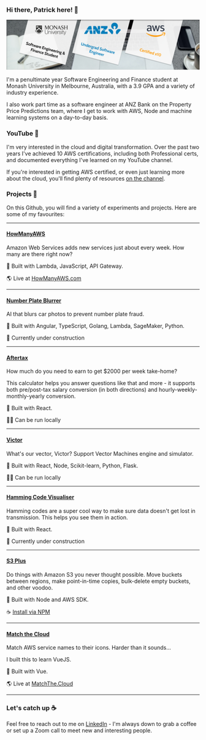 ### Hi there, Patrick here! 🏀

![A bit about me](github-cover-photo.jpg)

I'm a penultimate year Software Engineering and Finance student at Monash University in Melbourne, Australia, with a 3.9 GPA and a variety of industry experience.

I also work part time as a software engineer at ANZ Bank on the Property Price Predictions team, where I get to work with AWS, Node and machine learning systems on a day-to-day basis.

### YouTube 🎥  

I'm very interested in the cloud and digital transformation. Over the past two years I've achieved 10 AWS certifications, including both Professional certs, and documented everything I've learned on my YouTube channel.

If you're interested in getting AWS certified, or even just learning more about the cloud, you'll find plenty of resources [on the channel](https://youtube.com/c/PatrickBrett1111).

### Projects 🎨 

On this Github, you will find a variety of experiments and projects. Here are some of my favourites:

---

#### [HowManyAWS](https://github.com/patrickbrett/HowManyAWS)

Amazon Web Services adds new services just about every week. How many are there right now?

🔨 Built with Lambda, JavaScript, API Gateway.

🌎 Live at [HowManyAWS.com](https://howmanyaws.com)

---

#### [Number Plate Blurrer](https://github.com/patrickbrett/number-plate-blurrer)

AI that blurs car photos to prevent number plate fraud.

🔨 Built with Angular, TypeScript, Golang, Lambda, SageMaker, Python.

🚧 Currently under construction

---

#### [Aftertax](https://github.com/patrickbrett/aftertax)

How much do you need to earn to get $2000 per week take-home?

This calculator helps you answer questions like that and more - it supports both pre/post-tax salary conversion (in both directions) and hourly-weekly-monthly-yearly conversion.

🔨 Built with React.

🧑‍💻 Can be run locally

---

#### [Victor](https://github.com/patrickbrett/victor)

What's our vector, Victor? Support Vector Machines engine and simulator.

🔨 Built with React, Node, Scikit-learn, Python, Flask.

🧑‍💻 Can be run locally

---

#### [Hamming Code Visualiser](https://github.com/patrickbrett/hamming-code-visualiser)

Hamming codes are a super cool way to make sure data doesn't get lost in transmission. This helps you see them in action.

🔨 Built with React.

🚧 Currently under construction

---

#### [S3 Plus](https://github.com/patrickbrett/s3-plus)

Do things with Amazon S3 you never thought possible. Move buckets between regions, make point-in-time copies, bulk-delete empty buckets, and other voodoo.

🔨 Built with Node and AWS SDK.

☕️ [Install via NPM](https://www.npmjs.com/package/s3-plus)

---

#### [Match the Cloud](https://github.com/patrickbrett/match-the-cloud)

Match AWS service names to their icons. Harder than it sounds...

I built this to learn VueJS.

🔨 Built with Vue.

🌎 Live at [MatchThe.Cloud](https://matchthe.cloud)

---

### Let's catch up ☕️ 

Feel free to reach out to me on [LinkedIn](https://linkedin.com/in/patrickbrett1) - I'm always down to grab a coffee or set up a Zoom call to meet new and interesting people.
